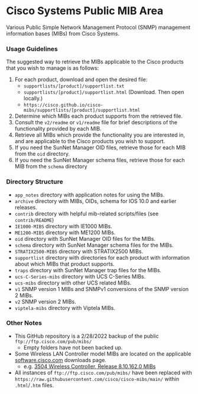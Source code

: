 # Cisco Systems Public MIB Area
Various Public Simple Network Management Protocol (SNMP) management information bases (MIBs) from Cisco Systems.

### Usage Guidelines
The suggested way to retrieve the MIBs applicable to the Cisco products that you wish to manage is as follows:
1. For each product, download and open the desired file:
   - `supportlists/[product]/supportlist.txt`
   - `supportlists/[product]/supportlist.html` (Download. Then open locally.)
   - `https://cisco.github.io/cisco-mibs/supportlists/[product]/supportlist.html`
2. Determine which MIBs each product supports from the retrieved file.
3. Consult the `v2/readme` or `v1/readme` file for brief descriptions of the functionality provided by each MIB.
4. Retrieve all MIBs which provide the functionality you are interested in, and are applicable to the Cisco products you wish to support.
5. If you need the SunNet Manager OID files, retrieve those for each MIB from the `oid` directory.
6. If you need the SunNet Manager schema files, retrieve those for each MIB from the `schema` directory

### Directory Structure
- `app_notes` directory with application notes for using the MIBs.
- `archive` directory with MIBs, OIDs, schema for IOS 10.0 and earlier releases.
- `contrib` directory with helpful mib-related scripts/files (see `contrib/README`)
- `IE1000-MIBS` directory with IE1000 MIBs.
- `ME1200-MIBS` directory with ME1200 MIBs.
- `oid` directory with SunNet Manager OID files for the MIBs.
- `schema` directory with SunNet Manager schema files for the MIBs.
- `STRATIX2500-MIBS` directory with STRATIX2500 MIBs.
- `supportlist` directory with directories for each product with information about which MIBs that product supports. 
- `traps` directory with SunNet Manager trap files for the MIBs.
- `ucs-C-Series-mibs` directory with UCS C-Series MIBs.
- `ucs-mibs` directory with other UCS related MIBs.
- `v1` SNMP version 1 MIBs and SNMPv1 conversions of the SNMP version 2 MIBs.
- `v2` SNMP version 2 MIBs.
- `viptela-mibs` directory with Viptela MIBs.

### Other Notes
- This GitHub repository is a 2/28/2022 backup of the public `ftp://ftp.cisco.com/pub/mibs/`
  - Empty folders have not been backed up.
- Some Wireless LAN Controller model MIBs are located on the applicable [software.cisco.com](https://software.cisco.com/download/home) downloads page. 
  - e.g. [3504 Wireless Controller, Release 8.10.162.0 MIBs](https://software.cisco.com/download/home/286312601/type/280775088/release/8.10.162.0)
- All instances of `ftp://ftp.cisco.com/pub/mibs/` have been replaced with `https://raw.githubusercontent.com/cisco/cisco-mibs/main/` within `.html`/`.htm` files.

